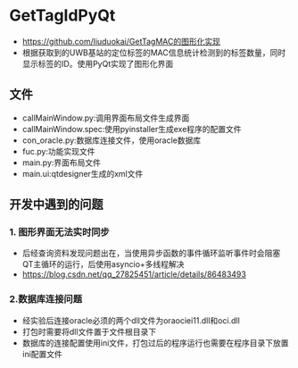 # GetTagIdPyQt
* https://github.com/liuduokai/GetTagMAC的图形化实现
* 根据获取到的UWB基站的定位标签的MAC信息统计检测到的标签数量，同时显示标签的ID。使用PyQt实现了图形化界面

## 文件
* callMainWindow.py:调用界面布局文件生成界面
* callMainWindow.spec:使用pyinstaller生成exe程序的配置文件
* con_oracle.py:数据库连接文件，使用oracle数据库
* fuc.py:功能实现文件
* main.py:界面布局文件
* main.ui:qtdesigner生成的xml文件

## 开发中遇到的问题

### 1. 图形界面无法实时同步
* 后经查询资料发现问题出在，当使用异步函数的事件循环监听事件时会阻塞QT主循环的运行，后使用asyncio+多线程解决
* https://blog.csdn.net/qq_27825451/article/details/86483493

### 2.数据库连接问题
* 经实验后连接oracle必须的两个dll文件为oraociei11.dll和oci.dll
* 打包时需要将dll文件置于文件根目录下
* 数据库的连接配置使用ini文件，打包过后的程序运行也需要在程序目录下放置ini配置文件